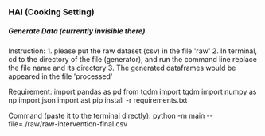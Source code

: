 ### HAI (Cooking Setting)

##### Generate Data (currently invisible there)
 
Instruction:
	1. please put the raw dataset (csv) in the file 'raw'
	2. In terminal, cd to the directory of the file (generator), and run the command line 
	replace the file name and its directory
	3. The generated dataframes would be appeared in the file 'processed'

Requirement:
	import pandas as pd
	from tqdm import tqdm
	import numpy as np
	import json
	import ast
pip install -r requirements.txt
 
Command (paste it to the terminal directly):
	python -m main --file=./raw/raw-intervention-final.csv  
